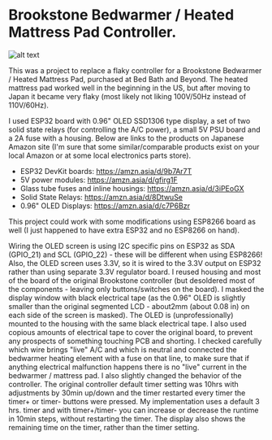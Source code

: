 # Brookstone Bedwarmer / Heated Mattress Pad Controller.

![alt text](https://github.com/tprzyg/[BrookstoneBedwarmer]/blob/[main]/resources/Bedwarmer_bb.jpg?raw=true)

This was a project to replace a flaky controller for a Brookstone Bedwarmer / Heated Mattress Pad, purchased at Bed Bath and Beyond. The heated mattress pad worked well in the beginning in the US, but after moving to Japan it became very flaky (most likely not liking 100V/50Hz instead of 110V/60Hz).

I used ESP32 board with 0.96" OLED SSD1306 type display, a set of two solid state relays (for controlling the A/C power), a small 5V PSU board and a 2A fuse with a housing. Below are links to the products on Japanese Amazon site (I'm sure that some similar/comparable products exist on your local Amazon or at some local electronics parts store).
- ESP32 DevKit boards: https://amzn.asia/d/9b7Ar7T
- 5V power modules: https://amzn.asia/d/gfirg1F
- Glass tube fuses and inline housings: https://amzn.asia/d/3iPEoGX
- Solid State Relays: https://amzn.asia/d/8DtwuSe
- 0.96" OLED Displays: https://amzn.asia/d/c7P6Bzr

This project could work with some modifications using ESP8266 board as well (I just happened to have extra ESP32 and no ESP8266 on hand).

Wiring the OLED screen is using I2C specific pins on ESP32 as SDA (GPIO_21) and SCL (GPIO_22) - these will be different when using ESP8266!
Also, the OLED screen uses 3.3V, so it is wired to the 3.3V output on ESP32 rather than using separate 3.3V regulator board.
I reused housing and most of the board of the original Brookstone controller (but desoldered most of the components - leaving only buttons/switches on the board).
I masked the display window with black electrical tape (as the 0.96" OLED is slightly smaller than the original segmented LCD - about2mm (about 0.08 in) on each side of the screen is masked). The OLED is (unprofessionally) mounted to the housing with the same black electrical tape. I also used copious amounts of electrical tape to cover the original board, to prevent any prospects of something touching PCB and shorting.
I checked carefully which wire brings "live" A/C and which is neutral and connected the bedwarmer heating element with a fuse on that line, to make sure that if anything electrical malfunction happens there is no "live" current in the bedwarmer / mattress pad.
I also slightly changed the behavior of the controller. The original controller default timer setting was 10hrs with adjustments by 30min up/down and the timer restarted every timer the timer+ or timer- buttons were pressed. My implementation uses a default 3 hrs. timer and with timer+/timer- you can increase or decrease the runtime in 10min steps, without restarting the timer.
The display also shows the remaining time on the timer, rather than the timer setting.
